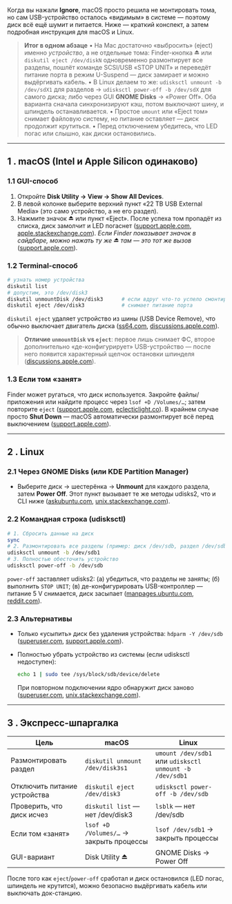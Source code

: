 Когда вы нажали **Ignore**, macOS просто решила не монтировать тома, но сам USB-устройство осталось «видимым» в системе — поэтому диск всё ещё шумит и питается. Ниже — краткий конспект, а затем подробная инструкция для macOS и Linux.

> **Итог в одном абзаце**
> • На Mac достаточно «выбросить» (eject) именно *устройство*, а не отдельные тома: Finder-кнопка ⏏ или `diskutil eject /dev/diskN` одновременно размонтирует все разделы, пошлёт команде SCSI/USB «STOP UNIT» и переведёт питание порта в режим U-Suspend — диск замирает и можно выдёргивать кабель.
> • В Linux делаем то же: `udisksctl unmount -b /dev/sdX1` для разделов → `udisksctl power-off -b /dev/sdX` для самого диска; либо через GUI **GNOME Disks** → «Power Off». Оба варианта сначала синхронизируют кэш, потом выключают шину, и шпиндель останавливается.
> • Простое `umount` или «Eject том» снимает файловую систему, но питание оставляет — диск продолжит крутиться.
> • Перед отключением убедитесь, что LED погас или слышно, как диски остановились.

---

## 1 . macOS (Intel и Apple Silicon одинаково)

### 1.1 GUI-способ

1. Откройте **Disk Utility → View → Show All Devices**.
2. В левой колонке выберите верхний пункт «22 TB USB External Media» (это само устройство, а не его раздел).
3. Нажмите значок ⏏ или пункт «Eject». После успеха том пропадёт из списка, диск замолчит и LED погаснет ([support.apple.com][1], [apple.stackexchange.com][2]).
   *Если Finder показывает значок в сайдбаре, можно нажать ту же ⏏ там — это тот же вызов* ([support.apple.com][3]).

### 1.2 Terminal-способ

```bash
# узнать номер устройства
diskutil list
# допустим, это /dev/disk3
diskutil unmountDisk /dev/disk3      # если вдруг что-то успело смонтироваться
diskutil eject /dev/disk3            # снимает питание порта
```

`diskutil eject` удаляет устройство из шины (USB Device Remove), что обычно выключает двигатель диска ([ss64.com][4], [discussions.apple.com][5]).

> **Отличие `unmountDisk` vs `eject`**: первое лишь снимает ФС, второе дополнительно «де-конфигурирует» USB-устройство — после него появится характерный щелчок остановки шпинделя ([discussions.apple.com][5]).

### 1.3 Если том «занят»

Finder может ругаться, что диск используется. Закройте файлы/приложения или найдите процесс через `lsof +D /Volumes/…`; затем повторите `eject` ([support.apple.com][6], [eclecticlight.co][7]). В крайнем случае просто **Shut Down** — macOS автоматически размонтирует всё перед выключением ([support.apple.com][8]).

---

## 2 . Linux

### 2.1 Через GNOME Disks (или KDE Partition Manager)

* Выберите диск → шестерёнка → **Unmount** для каждого раздела, затем **Power Off**.
  Этот пункт вызывает те же методы udisks2, что и CLI ниже ([askubuntu.com][9], [unix.stackexchange.com][10]).

### 2.2 Командная строка (udisksctl)

```bash
# 1. Сбросить данные на диск
sync
# 2. Размонтировать все разделы (пример: диск /dev/sdb, раздел /dev/sdb1)
udisksctl unmount -b /dev/sdb1
# 3. Полностью обесточить устройство
udisksctl power-off -b /dev/sdb
```

`power-off` заставляет udisks2: (а) убедиться, что разделы не заняты; (б) выполнить `STOP UNIT`; (в) де-конфигурировать USB-контроллер — питание 5 V снимается, диск засыпает ([manpages.ubuntu.com][11], [reddit.com][12]).

### 2.3 Альтернативы

* Только «усыпить» диск без удаления устройства: `hdparm -Y /dev/sdb` ([superuser.com][13], [support.apple.com][14]).
* Полностью убрать устройство из системы (если udisksctl недоступен):

  ```bash
  echo 1 | sudo tee /sys/block/sdb/device/delete
  ```

  При повторном подключении ядро обнаружит диск заново ([superuser.com][15], [unix.stackexchange.com][10]).

---

## 3 . Экспресс-шпаргалка

| Цель                         | macOS                                   | Linux                                                   |
| ---------------------------- | --------------------------------------- | ------------------------------------------------------- |
| Размонтировать раздел        | `diskutil unmount /dev/disk3s1`         | `umount /dev/sdb1` или `udisksctl unmount -b /dev/sdb1` |
| Отключить питание устройства | `diskutil eject /dev/disk3`             | `udisksctl power-off -b /dev/sdb`                       |
| Проверить, что диск исчез    | `diskutil list` — нет /dev/disk3        | `lsblk` — нет /dev/sdb                                  |
| Если том «занят»             | `lsof +D /Volumes/…` → закрыть процессы | `lsof /dev/sdb1` → закрыть процессы                     |
| GUI-вариант                  | Disk Utility ⏏                          | GNOME Disks → Power Off                                 |

После того как `eject`/`power-off` сработал и диск остановился (LED погас, шпиндель не крутится), можно безопасно выдёргивать кабель или выключать док-станцию.

[1]: https://support.apple.com/guide/mac-help/connect-storage-devices-mac-mchl027f1d66/mac?utm_source=chatgpt.com "Connect and use other storage devices with Mac - Apple Support"
[2]: https://apple.stackexchange.com/questions/445648/spin-down-external-usb-hard-drive-before-removing?utm_source=chatgpt.com "Spin down external USB hard drive before removing - Ask Different"
[3]: https://support.apple.com/guide/mac-help/eject-cds-and-dvds-from-your-mac-mchl2f6b0645/mac?utm_source=chatgpt.com "Eject CDs and DVDs from your Mac - Apple Support"
[4]: https://ss64.com/mac/diskutil.html?utm_source=chatgpt.com "diskutil Man Page - macOS - SS64.com"
[5]: https://discussions.apple.com/thread/858571?utm_source=chatgpt.com "Difference between unmount and eject - Apple Support Communities"
[6]: https://support.apple.com/guide/mac-help/eject-a-disk-mac-app-mh27076/mac?utm_source=chatgpt.com "If you can't eject a disk on Mac because an app is using it"
[7]: https://eclecticlight.co/2021/09/02/what-to-do-when-a-volume-cant-be-ejected-or-unmounted/?utm_source=chatgpt.com "What to do when a volume can't be ejected or unmounted"
[8]: https://support.apple.com/guide/mac-help/eject-a-disk-mac-solutions-mchlp1285/mac?utm_source=chatgpt.com "If you can't eject a disk on Mac, try these solutions - Apple Support"
[9]: https://askubuntu.com/questions/1163119/how-to-power-down-external-drive-safely?utm_source=chatgpt.com "How to power down external drive safely - Ask Ubuntu"
[10]: https://unix.stackexchange.com/questions/444611/gracefully-shutting-down-usb-disk-drives-before-disconnect?utm_source=chatgpt.com "Gracefully shutting down USB disk drives before disconnect"
[11]: https://manpages.ubuntu.com/manpages/bionic/man1/udisksctl.1.html?utm_source=chatgpt.com "udisksctl - The udisks command line tool - Ubuntu Manpage"
[12]: https://www.reddit.com/r/linuxquestions/comments/r34j7j/running_udisksctl_poweroff_b_devsdx_disables_usb/?utm_source=chatgpt.com "Running \"udisksctl power-off -b /dev/sdx\" disables USB port for ..."
[13]: https://superuser.com/questions/295913/how-to-mount-and-unmount-hard-drives-under-windows-the-unix-way?utm_source=chatgpt.com "How to mount and unmount hard drives under Windows (the unix way)"
[14]: https://support.apple.com/en-mn/guide/mac-help/mh27077/mac?utm_source=chatgpt.com "If you can't eject a disk because another user is using it on Mac"
[15]: https://superuser.com/questions/1281162/why-does-udisksctl-command-on-my-machine-say-that-power-off-is-not-a-valid-optio?utm_source=chatgpt.com "Why does udisksctl command on my machine say that power-off is ..."
